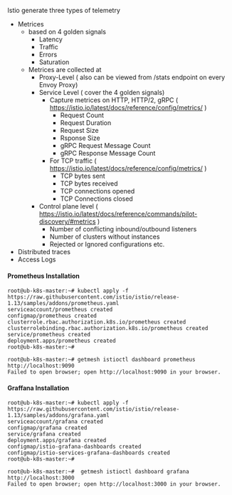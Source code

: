 Istio generate three types of telemetry
- Metrices
  - based on 4 golden signals
    - Latency
    - Traffic
    - Errors
    - Saturation
  - Metrices are collected at 
    - Proxy-Level  ( also can be viewed from /stats endpoint on every Envoy Proxy)
    - Service Level ( cover the 4 golden signals)
      - Capture metrices on HTTP, HTTP/2, gRPC ( https://istio.io/latest/docs/reference/config/metrics/ )
        - Request Count
        - Request Duration
        - Request Size
        - Rsponse Size
        - gRPC Request Message Count
        - gRPC Response Message Count
      - For TCP traffic ( https://istio.io/latest/docs/reference/config/metrics/ )
        - TCP bytes sent
        - TCP bytes received
        - TCP connections opened
        - TCP Connections closed
    - Control plane level ( https://istio.io/latest/docs/reference/commands/pilot-discovery/#metrics )
      - Number of conflicting inbound/outbound listeners
      - Number of clusters without instances
      - Rejected or Ignored configurations etc.
- Distributed traces
- Access Logs


#### Prometheus Installation

```
root@ub-k8s-master:~# kubectl apply -f https://raw.githubusercontent.com/istio/istio/release-1.13/samples/addons/prometheus.yaml
serviceaccount/prometheus created
configmap/prometheus created
clusterrole.rbac.authorization.k8s.io/prometheus created
clusterrolebinding.rbac.authorization.k8s.io/prometheus created
service/prometheus created
deployment.apps/prometheus created
root@ub-k8s-master:~#

root@ub-k8s-master:~# getmesh istioctl dashboard prometheus
http://localhost:9090
Failed to open browser; open http://localhost:9090 in your browser.

```

#### Graffana Installation

```
root@ub-k8s-master:~# kubectl apply -f https://raw.githubusercontent.com/istio/istio/release-1.13/samples/addons/grafana.yaml
serviceaccount/grafana created
configmap/grafana created
service/grafana created
deployment.apps/grafana created
configmap/istio-grafana-dashboards created
configmap/istio-services-grafana-dashboards created
root@ub-k8s-master:~#

root@ub-k8s-master:~#  getmesh istioctl dashboard grafana
http://localhost:3000
Failed to open browser; open http://localhost:3000 in your browser.


```
